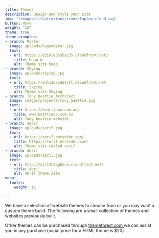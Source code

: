 ```yaml
---
title: Themes
description: Design and style your site
img: "/images/illustrations/icons/laptop-cloud.svg"
button: More
weight: "12"
theme: true
theme_examples:
- branch: Master
  image: uploads/hugomaster.jpg
  text:
  - url: https://d2i0le5o3b9235.cloudfront.net/
    title: Hugo_m
    alt: Theme site hugo
- branch: Skying
  image: uploads/skying.jpg
  text:
  - url: https://d3lc2o7xd817zl.cloudfront.net
    title: Skying
    alt: Theme site Skying
- branch: Tony Beattie Architect
  image: images/projects/tony_beattie.jpg
  text:
  - url: https://beattieco.com.au/
    title: www.beattieco.com.au
    alt: Tony beattie website
- branch: Serif
  image: uploads/serif.jpg
  text:
  - url: https://serif.onrender.com/
    title: https://serif.onrender.com/
    alt: Theme site called serif
- branch: Abril
  image: uploads/abril.jpg
  text:
  - url: http://dict3c2qghdcw.cloudfront.net/
    title: Abril
    alt: Abril theme site
menu:
  footer:
    weight: 12

---
```

We have a selection of website themes to choose from or you may want a custom theme build. The following are a small collection of themes and websites previously built.

Other themes can be purchased through [themeforest.com ](https://themeforest.net/category/site-templates) we can assist you in any purchase (usual price for a HTML theme is $20).